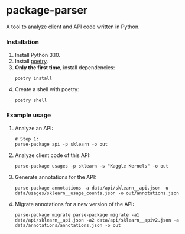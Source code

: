 # package-parser

A tool to analyze client and API code written in Python.

### Installation

1. Install Python 3.10.
2. Install [poetry](https://python-poetry.org/docs/master/#installation).
3. **Only the first time**, install dependencies:
    ```shell
    poetry install
    ```
4. Create a shell with poetry:
    ```shell
    poetry shell
    ```

### Example usage

1. Analyze an API:
    ```shell
    # Step 1:
    parse-package api -p sklearn -o out
    ```
2. Analyze client code of this API:
    ```shell
    parse-package usages -p sklearn -s "Kaggle Kernels" -o out
    ```
3. Generate annotations for the API:
    ```shell
    parse-package annotations -a data/api/sklearn__api.json -u data/usages/sklearn__usage_counts.json -o out/annotations.json
    ```
4. Migrate annotations for a new version of the API:
    ```shell
    parse-package migrate parse-package migrate -a1 data/api/sklearn__api.json -a2 data/api/sklearn__apiv2.json -a data/annotations/annotations.json -o out
    ```

